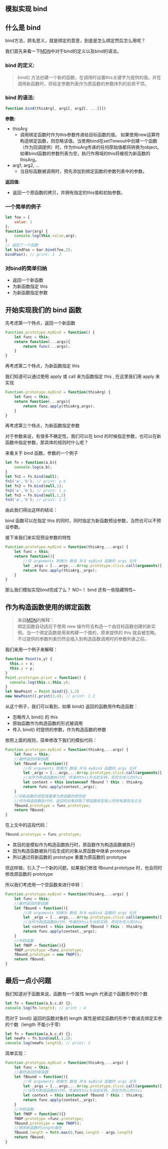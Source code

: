 ## 模拟实现 bind

## 什么是 bind

bind方法，顾名思义，就是绑定的意思，到底是怎么绑定然后怎么用呢？

我们首先来看一下[MDN](https://developer.mozilla.org/zh-CN/docs/Web/JavaScript/Reference/Global_Objects/Function/bind)中对于bind的定义以及bind的语法。

### bind 的定义:
>bind() 方法创建一个新的函数，在调用时设置this关键字为提供的值。并在调用新函数时，将给定参数列表作为原函数的参数序列的前若干项。

### bind 的语法:
```javascript
function.bind(thisArg[, arg1[, arg2[, ...]]])
```
**参数:**  
+ thisArg
    + 调用绑定函数时作为this参数传递给目标函数的值。 如果使用new运算符构造绑定函数，则忽略该值。当使用bind在setTimeout中创建一个函数（作为回调提供）时，作为thisArg传递的任何原始值都将转换为object。如果bind函数的参数列表为空，执行作用域的this将被视为新函数的thisArg。
+ arg1, arg2, ...
    + 当目标函数被调用时，预先添加到绑定函数的参数列表中的参数。

**返回值:**
+ 返回一个原函数的拷贝，并拥有指定的this值和初始参数。

### 一个简单的例子
```javascript
let foo = {
    value: 1
};
function bar(arg) {
    console.log(this.value,arg);
}
// 返回了一个函数
let bindFoo = bar.bind(foo,2);
bindFoo(); // print: 1  2
```

### 对bind的简单归纳
    
+ 返回一个新函数
+ 为新函数指定 this
+ 为新函数指定参数

## 开始实现我们的 bind 函数

先考虑第一个特点，返回一个新函数
```javascript
Function.prototype.myBind = function() {
    let func = this;
    return function(...args){
        return func(...args);
    }
}
```

再考虑第二个特点，为新函数指定 this

我们知道可以通过使用 apply 或 call 来为函数指定 this , 在这里我们用 apply 来实现

```javascript
Function.prototype.myBind = function(thisArg) {
    let func = this;
    return function(...args){
        return func.apply(thisArg,args);
    }
}
```

再考虑第三个特点，为新函数指定参数

对于参数来说，有很多不确定性，我们可以在 bind 的时候指定参数，也可以在新函数中指定参数，那具体的规则时什么呢？

来看关于 bind 函数，参数的一个例子

```javascript
let fn = function(a,b){
    console.log(a,b);
}
let fn1 = fn.bind(null);
fn1('a','b'); // print: a b
let fn2 = fn.bind(null,1);
fn2('a','b'); // print: 1 a
let fn3 = fn.bind(null,1,2)
fn3('a','b'); // print: 1 2
```

由此我们得出这样的结论：

bind 函数可以在指定 this 的同时，同时指定为新函数预设参数，当然也可以不预设参数。

接下来我们来实现预设参数的特性

```javascript
Function.prototype.myBind = function(thisArg,...args) {
    let func = this;
    return function(){
        //将 arguments 转换为 数组 并与 myBind 函数的 args 合并
        let _args = [...args,...Array.prototype.slice.call(arguments)];
        return func.apply(thisArg,_args);
    }
}
```

那么我们模拟实现bind完成了么？ NO~！ bind 还有一些隐藏特性~


## 作为构造函数使用的绑定函数
> 来自[MDN](https://developer.mozilla.org/zh-CN/docs/Web/JavaScript/Reference/Global_Objects/Function/bind#%E4%BD%9C%E4%B8%BA%E6%9E%84%E9%80%A0%E5%87%BD%E6%95%B0%E4%BD%BF%E7%94%A8%E7%9A%84%E7%BB%91%E5%AE%9A%E5%87%BD%E6%95%B0)的解释：     
> 绑定函数自动适应于使用 new 操作符去构造一个由目标函数创建的新实例。当一个绑定函数是用来构建一个值的，原来提供的 this 就会被忽略。不过提供的参数列表仍然会插入到构造函数调用时的参数列表之前。

我们来用一个例子来解释：
```javascript
function Point(x,y) {
  this.x = x;
  this.y = y;
}
Point.prototype.print = function() {
  console.log(this.x,this.y);
}
let NewPoint = Point.bind({},1,2)
new NewPoint().print(3,4); // print: 1 2 
```

从这个例子，我们可以看到，如果 bind() 返回的函数用作构造函数：
+ 忽略传入 bind() 的 this
+ 原始函数作为构造函数的形式被调用
+ 传入 bind() 时提供的参数，作为构造函数的参数

依照上面的规则，简单修改下我们的模拟代码：
```javascript
Function.prototype.myBind = function(thisArg,...args) {
    let func = this;
    //最终返回的新函数
    let fBound = function(){
        //将 arguments 转换为 数组 并与 myBind 函数的 args 合并
        let _args = [...args,...Array.prototype.slice.call(arguments)];
        //当作为构造函数执行时，传递的this为当前实例，否则为传入的this
        let context = this instanceof fBound ? this : thisArg;
        return func.apply(context,_args);
    }
    //将新函数的原型链重置为原函数的原型链
    //作为构造函数执行时，返回的对象获取了原函数原型链上的所有属性及方法
    fBound.prototype = func.prototype;
    return fBound;
}
```

在上文中的这段代码：
```javascript
fBound.prototype = func.prototype;
```
+ 其目的是模拟作为构造函数执行时，原函数作为构造函数被执行    
+ 因为构造函数被执行后生成的对象从原函数中继承 prototype    
+ 所以通过将新函数的 prototype 重置为原函数的 prototype   

但这样做，引入了一个新的问题，如果我们修改 fBound.prototype 时，也会同时修改原函数的 prototype

所以我们考虑用一个空函数来进行中转：
```javascript
Function.prototype.myBind = function(thisArg,...args) {
    let func = this;
    //最终返回的新函数
    let fBound = function(){
        //将 arguments 转换为 数组 并与 myBind 函数的 args 合并
        let _args = [...args,...Array.prototype.slice.call(arguments)];
        //当作为构造函数执行时，传递的this为当前实例，否则为传入的this
        let context = this instanceof fBound ? this : thisArg;
        return func.apply(context,_args);
    }
    //中转函数
    let fNOP = function(){}
    fNOP.prototype =func.prototype;
    fBound.prototype = new fNOP();
    return fBound;
}
```

## 最后一点小问题

我们知道对于函数来说，函数有一个属性 length 代表这个函数形参的个数
```javascript
let fn = function(a,b,c,d) {};
console.log(fn.length); // print : 4
```

而对于 bind() 返回的函数对象的 length 属性是绑定函数的形参个数减去绑定实参的个数（length 不能小于零）
```javascript
let fn = function(a,b,c,d) {};
let newFn = fn.bind(null,1,2);
console.log(newFn.length); // print: 2
```

简单实现：
```javascript
Function.prototype.myBind = function(thisArg,...args) {
    let func = this;
    //最终返回的新函数
    let fBound = function(){
        //将 arguments 转换为 数组 并与 myBind 函数的 args 合并
        let _args = [...args,...Array.prototype.slice.call(arguments)];
        //当作为构造函数执行时，传递的this为当前实例，否则为传入的this
        let context = this instanceof fBound ? this : thisArg;
        return func.apply(context,_args);
    }
    //中转函数
    let fNOP = function(){}
    fNOP.prototype =func.prototype;
    fBound.prototype = new fNOP();
    //修改新函数的length属性
    fBound.length = Math.max(0,func.length - args.length)
    return fBound;
}
```


